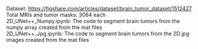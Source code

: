 Dataset: https://figshare.com/articles/dataset/brain_tumor_dataset/1512427 <br/>
Total MRIs and tumor masks: 3064 each <br/>
2D_UNet++_Numpy.ipynb: The code to segment brain tumors from the numpy array created from the mat files <br/>
2D_UNet++_Jpg.ipynb: The code to segment brain tumors from the 2D jpg images created from the mat files <br/>
